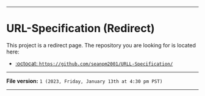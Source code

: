 
***

# URL-Specification (Redirect)

This project is a redirect page. The repository you are looking for is located here:

- [:octocat: `https://github.com/seanpm2001/URLL-Specification/`](https://github.com/seanpm2001/URLL-Specification/)

***

**File version:** `1 (2023, Friday, January 13th at 4:30 pm PST)`

***
